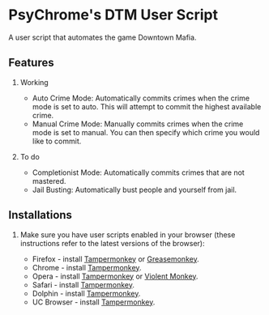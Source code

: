 # PsyChrome's DTM User Script

A user script that automates the game Downtown Mafia. 

## Features

1. Working

	- Auto Crime Mode: Automatically commits crimes when the crime mode is set to auto. This will attempt to commit the highest available crime.
	- Manual Crime Mode: Manually commits crimes when the crime mode is set to manual. You can then specify which crime you would like to commit.

2. To do

	- Completionist Mode: Automatically commits crimes that are not mastered.
	- Jail Busting: Automatically bust people and yourself from jail.
	
## Installations

1. Make sure you have user scripts enabled in your browser (these instructions refer to the latest versions of the browser):

	- Firefox - install [Tampermonkey](https://tampermonkey.net/?ext=dhdg&browser=firefox) or [Greasemonkey](https://addons.mozilla.org/en-US/firefox/addon/greasemonkey/).
	- Chrome - install [Tampermonkey](https://tampermonkey.net/?ext=dhdg&browser=chrome).
	- Opera - install [Tampermonkey](https://tampermonkey.net/?ext=dhdg&browser=opera) or [Violent Monkey](https://addons.opera.com/en/extensions/details/violent-monkey/).
	- Safari - install [Tampermonkey](https://tampermonkey.net/?ext=dhdg&browser=safari).
	- Dolphin - install [Tampermonkey](https://tampermonkey.net/?ext=dhdg&browser=dolphin).
	- UC Browser - install [Tampermonkey](https://tampermonkey.net/?ext=dhdg&browser=ucweb).
